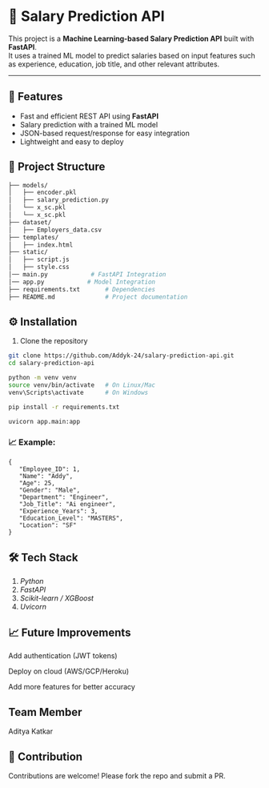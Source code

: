 # 💼 Salary Prediction API  

This project is a **Machine Learning-based Salary Prediction API** built with **FastAPI**.  
It uses a trained ML model to predict salaries based on input features such as experience, education, job title, and other relevant attributes.  

---

## 🚀 Features  
- Fast and efficient REST API using **FastAPI**  
- Salary prediction with a trained ML model  
- JSON-based request/response for easy integration  
- Lightweight and easy to deploy  

## 📂 Project Structure  

```bash
├── models/
│   ├── encoder.pkl        
│   ├── salary_prediction.py   
│   └── x_sc.pkl    
│   └── x_sc.pkl      
├── dataset/
│   ├── Employers_data.csv            
├── templates/
│   ├── index.html            
├── static/
│   ├── script.js        
│   ├── style.css   
│── main.py            # FastAPI Integration
│── app.py            # Model Integration
├── requirements.txt       # Dependencies
├── README.md              # Project documentation
```

## ⚙️ Installation  

1. Clone the repository  
```bash
git clone https://github.com/Addyk-24/salary-prediction-api.git
cd salary-prediction-api

python -m venv venv
source venv/bin/activate   # On Linux/Mac
venv\Scripts\activate      # On Windows

pip install -r requirements.txt

uvicorn app.main:app
```
### 📈 Example:
```
{
   "Employee_ID": 1,
   "Name": "Addy",
   "Age": 25,
   "Gender": "Male",
   "Department": "Engineer",
   "Job_Title": "Ai engineer",
   "Experience_Years": 3,
   "Education_Level": "MASTERS",
   "Location": "SF"
}
```
## 🛠 Tech Stack

1. *Python*
2. *FastAPI*
3. *Scikit-learn / XGBoost*
4. *Uvicorn*

## 📈 Future Improvements

Add authentication (JWT tokens)

Deploy on cloud (AWS/GCP/Heroku)

Add more features for better accuracy

## Team Member
Aditya Katkar

## 🤝 Contribution
Contributions are welcome! Please fork the repo and submit a PR.

